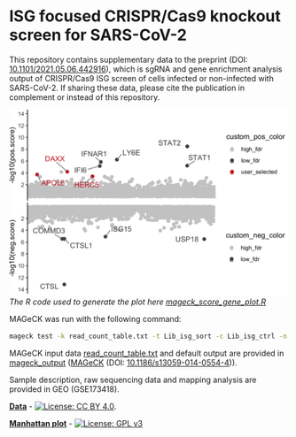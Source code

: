 # ISG focused CRISPR/Cas9 knockout screen for SARS-CoV-2

This repository contains supplementary data to the preprint (DOI: [10.1101/2021.05.06.442916](https://doi.org/10.1101/2021.05.06.442916)), which is sgRNA and gene enrichment analysis output of CRISPR/Cas9 ISG screen of cells infected or non-infected with SARS-CoV-2. If sharing these data, please cite the publication in complement or instead of this repository.

![MAGeCK scores plot for antivaral (positive) on proviral (negative) ISGs ](./manhattan_plot/mageck_score_plot.png)
*The R code used to generate the plot here [mageck_score_gene_plot.R](./manhattan_plot/mageck_score_gene_plot.R)*

MAGeCK was run with the following command:
```bash
mageck test -k read_count_table.txt -t Lib_isg_sort -c Lib_isg_ctrl -n MageckLibISG_CoVclust --pdf-report --keep-tmp --sort-criteria pos
```

MAGeCK input data [read_count_table.txt](./mageck/read_count_table.txt) and default output are provided in [mageck_output](./mageck) ([MAGeCK](https://sourceforge.net/projects/mageck/) (DOI: [10.1186/s13059-014-0554-4](https://doi.org/10.1186/s13059-014-0554-4))).

Sample description, raw sequencing data and mapping analysis are provided in GEO (GSE173418).





[__Data__](./mageck) - [![License: CC BY 4.0](https://licensebuttons.net/l/by/4.0/80x15.png)](https://creativecommons.org/licenses/by/4.0/).

[__Manhattan plot__](./manhattan_plot/mageck_score_gene_plot.R) - [![License: GPL v3](https://img.shields.io/badge/License-GPLv3-blue.svg)](https://www.gnu.org/licenses/gpl-3.0)
